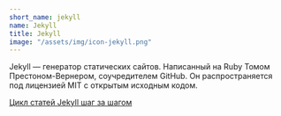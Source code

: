```yaml
---
short_name: jekyll
name: Jekyll
title: Jekyll
image: "/assets/img/icon-jekyll.png"
---
```

Jekyll — генератор статических сайтов. Написанный на Ruby Томом Престоном-Вернером, соучредителем GitHub. Он распространяется под лицензией MIT с открытым исходным кодом. 

[Цикл статей Jekyll шаг за шагом](/jekyll/stepbystep.html)